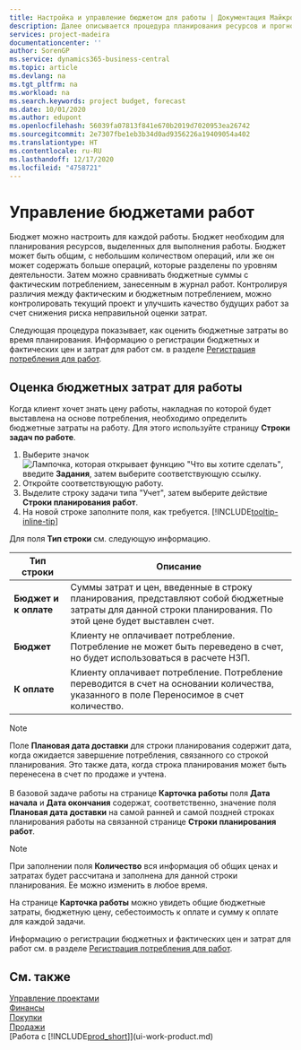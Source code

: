 ```yaml
---
title: Настройка и управление бюджетом для работы | Документация Майкрософт
description: Далее описывается процедура планирования ресурсов и прогнозирования и контроля себестоимости для проекта путем настройки бюджета для каждой работы.
services: project-madeira
documentationcenter: ''
author: SorenGP
ms.service: dynamics365-business-central
ms.topic: article
ms.devlang: na
ms.tgt_pltfrm: na
ms.workload: na
ms.search.keywords: project budget, forecast
ms.date: 10/01/2020
ms.author: edupont
ms.openlocfilehash: 56039fa07813f841e670b2019d7020953ea26742
ms.sourcegitcommit: 2e7307fbe1eb3b34d0ad9356226a19409054a402
ms.translationtype: HT
ms.contentlocale: ru-RU
ms.lasthandoff: 12/17/2020
ms.locfileid: "4758721"
---
```

# <a name="manage-job-budgets"></a>Управление бюджетами работ
Бюджет можно настроить для каждой работы. Бюджет необходим для планирования ресурсов, выделенных для выполнения работы. Бюджет может быть общим, с небольшим количеством операций, или же он может содержать больше операций, которые разделены по уровням деятельности. Затем можно сравнивать бюджетные суммы с фактическим потреблением, занесенным в журнал работ. Контролируя различия между фактическим и бюджетным потреблением, можно контролировать текущий проект и улучшить качество будущих работ за счет снижения риска неправильной оценки затрат.

Следующая процедура показывает, как оценить бюджетные затраты во время планирования. Информацию о регистрации бюджетных и фактических цен и затрат для работ см. в разделе [Регистрация потребления для работ](projects-how-record-job-usage.md).  

## <a name="to-estimate-the-budgeted-costs-for-a-job"></a><a name="JobBudgetCosts"></a> Оценка бюджетных затрат для работы
Когда клиент хочет знать цену работы, накладная по которой будет выставлена на основе потребления, необходимо определить бюджетные затраты на работу. Для этого используйте страницу **Строки задач по работе**.

1. Выберите значок ![Лампочка, которая открывает функцию "Что вы хотите сделать"](media/ui-search/search_small.png "Что вы хотите сделать"), введите **Задания**, затем выберите соответствующую ссылку.  
2. Откройте соответствующую работу.
3. Выделите строку задачи типа "Учет", затем выберите действие **Строки планирования работ**.
4. На новой строке заполните поля, как требуется. [!INCLUDE[tooltip-inline-tip](includes/tooltip-inline-tip_md.md)]   

Для поля **Тип строки** см. следующую информацию.  

| Тип строки | Описание |
| --- | --- |
| **Бюджет и к оплате** |Суммы затрат и цен, введенные в строку планирования, представляют собой бюджетные затраты для данной строки планирования. По этой цене будет выставлен счет. |
| **Бюджет** |Клиенту не оплачивает потребление. Потребление не может быть переведено в счет, но будет использоваться в расчете НЗП. |
| **К оплате** |Клиенту оплачивает потребление. Потребление переводится в счет на основании количества, указанного в поле Переносимое в счет количество. |

> [!NOTE]  
> Поле **Плановая дата доставки** для строки планирования содержит дата, когда ожидается завершение потребления, связанного со строкой планирования. Это также дата, когда строка планирования может быть перенесена в счет по продаже и учтена. <br /><br /> В базовой задаче работы на странице **Карточка работы** поля **Дата начала** и **Дата окончания** содержат, соответственно, значение поля **Плановая дата доставки** на самой ранней и самой поздней строках планирования работы на связанной странице **Строки планирования работ**.

> [!NOTE]  
>   При заполнении поля **Количество** вся информация об общих ценах и затратах будет рассчитана и заполнена для данной строки планирования. Ее можно изменить в любое время.

На странице **Карточка работы** можно увидеть общие бюджетные затраты, бюджетную цену, себестоимость к оплате и сумму к оплате для каждой задачи.

Информацию о регистрации бюджетных и фактических цен и затрат для работ см. в разделе [Регистрация потребления для работ](projects-how-record-job-usage.md).

## <a name="see-also"></a>См. также
[Управление проектами](projects-manage-projects.md)  
[Финансы](finance.md)  
[Покупки](purchasing-manage-purchasing.md)         
[Продажи](sales-manage-sales.md)      
[Работа с [!INCLUDE[prod_short](includes/prod_short.md)]](ui-work-product.md)  
